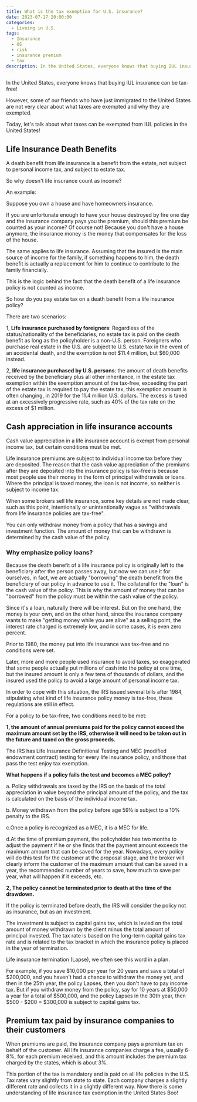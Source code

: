 ```yaml
---
title: What is the tax exemption for U.S. insurance?
date: 2023-07-17 20:00:00
categories:
  - Liveing in U.S.
tags:
  - Insurance
  - US
  - risk
  - insurance premium
  - tax
description: In the United States, everyone knows that buying IUL insurance can be tax-free
---
```


In the United States, everyone knows that buying IUL insurance can be tax-free!

However, some of our friends who have just immigrated to the United States are not very clear about what taxes are exempted and why they are exempted.

Today, let's talk about what taxes can be exempted from IUL policies in the United States!

## Life Insurance Death Benefits

A death benefit from life insurance is a benefit from the estate, not subject to personal income tax, and subject to estate tax.

So why doesn't life insurance count as income?

An example:

Suppose you own a house and have homeowners insurance.

If you are unfortunate enough to have your house destroyed by fire one day and the insurance company pays you the premium, should this premium be counted as your income? Of course not! Because you don't have a house anymore, the insurance money is the money that compensates for the loss of the house.

The same applies to life insurance. Assuming that the insured is the main source of income for the family, if something happens to him, the death benefit is actually a replacement for him to continue to contribute to the family financially.

This is the logic behind the fact that the death benefit of a life insurance policy is not counted as income.

So how do you pay estate tax on a death benefit from a life insurance policy?

There are two scenarios:

1, **Life insurance purchased by foreigners**: Regardless of the status/nationality of the beneficiaries, no estate tax is paid on the death benefit as long as the policyholder is a non-U.S. person. Foreigners who purchase real estate in the U.S. are subject to U.S. estate tax in the event of an accidental death, and the exemption is not $11.4 million, but $60,000 instead.

2, **life insurance purchased by U.S. persons**: the amount of death benefits received by the beneficiary plus all other inheritance, in the estate tax exemption within the exemption amount of the tax-free, exceeding the part of the estate tax is required to pay the estate tax, this exemption amount is often changing, in 2019 for the 11.4 million U.S. dollars. The excess is taxed at an excessively progressive rate, such as 40% of the tax rate on the excess of $1 million.

## Cash appreciation in life insurance accounts

Cash value appreciation in a life insurance account is exempt from personal income tax, but certain conditions must be met.

Life insurance premiums are subject to individual income tax before they are deposited. The reason that the cash value appreciation of the premiums after they are deposited into the insurance policy is tax-free is because most people use their money in the form of principal withdrawals or loans. Where the principal is taxed money, the loan is not income, so neither is subject to income tax.

When some brokers sell life insurance, some key details are not made clear, such as this point, intentionally or unintentionally vague as "withdrawals from life insurance policies are tax-free".

You can only withdraw money from a policy that has a savings and investment function. The amount of money that can be withdrawn is determined by the cash value of the policy.

### Why emphasize policy loans?

Because the death benefit of a life insurance policy is originally left to the beneficiary after the person passes away, but now we can use it for ourselves, in fact, we are actually "borrowing" the death benefit from the beneficiary of our policy in advance to use it. The collateral for the "loan" is the cash value of the policy. This is why the amount of money that can be "borrowed" from the policy must be within the cash value of the policy.

Since it's a loan, naturally there will be interest. But on the one hand, the money is your own, and on the other hand, since the insurance company wants to make "getting money while you are alive" as a selling point, the interest rate charged is extremely low, and in some cases, it is even zero percent.

Prior to 1980, the money put into life insurance was tax-free and no conditions were set.

Later, more and more people used insurance to avoid taxes, so exaggerated that some people actually put millions of cash into the policy at one time, but the insured amount is only a few tens of thousands of dollars, and the insured used the policy to avoid a large amount of personal income tax.

In order to cope with this situation, the IRS issued several bills after 1984, stipulating what kind of life insurance policy money is tax-free, these regulations are still in effect.

For a policy to be tax-free, two conditions need to be met:

**1, the amount of annual premiums paid for the policy cannot exceed the maximum amount set by the IRS, otherwise it will need to be taken out in the future and taxed on the gross proceeds.**

The IRS has Life Insurance Definitional Testing and MEC (modified endowment contract) testing for every life insurance policy, and those that pass the test enjoy tax exemption.

**What happens if a policy fails the test and becomes a MEC policy?**

a. Policy withdrawals are taxed by the IRS on the basis of the total appreciation in value beyond the principal amount of the policy, and the tax is calculated on the basis of the individual income tax.

b. Money withdrawn from the policy before age 59½ is subject to a 10% penalty to the IRS.

c.Once a policy is recognized as a MEC, it is a MEC for life.

d.At the time of premium payment, the policyholder has two months to adjust the payment if he or she finds that the payment amount exceeds the maximum amount that can be saved for the year. Nowadays, every policy will do this test for the customer at the proposal stage, and the broker will clearly inform the customer of the maximum amount that can be saved in a year, the recommended number of years to save, how much to save per year, what will happen if it exceeds, etc.

**2, The policy cannot be terminated prior to death at the time of the drawdown.**

If the policy is terminated before death, the IRS will consider the policy not as insurance, but as an investment.

The investment is subject to capital gains tax, which is levied on the total amount of money withdrawn by the client minus the total amount of principal invested. The tax rate is based on the long-term capital gains tax rate and is related to the tax bracket in which the insurance policy is placed in the year of termination.

Life insurance termination (Lapse), we often see this word in a plan.

For example, if you save $10,000 per year for 20 years and save a total of $200,000, and you haven't had a chance to withdraw the money yet, and then in the 25th year, the policy Lapses, then you don't have to pay income tax. But if you withdraw money from the policy, say for 10 years at $50,000 a year for a total of $500,000, and the policy Lapses in the 30th year, then $500 - $200 = $300,000 is subject to capital gains tax.

## Premium tax paid by insurance companies to their customers

When premiums are paid, the insurance company pays a premium tax on behalf of the customer. All life insurance companies charge a fee, usually 6-8%, for each premium received, and this amount includes the premium tax charged by the states, which is about 3%.

This portion of the tax is mandatory and is paid on all life policies in the U.S. Tax rates vary slightly from state to state. Each company charges a slightly different rate and collects it in a slightly different way. Now there is some understanding of life insurance tax exemption in the United States Boo!

